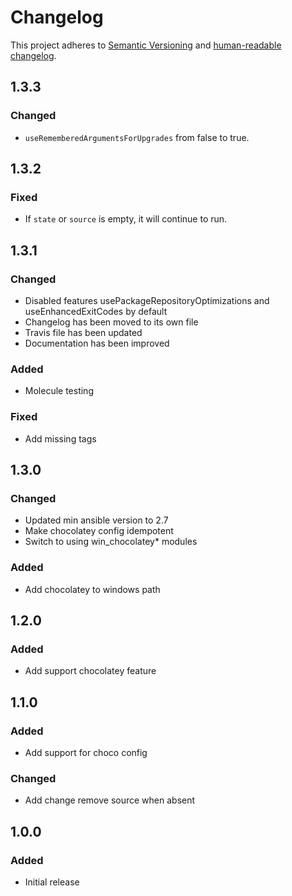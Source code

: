# Changelog

This project adheres to [Semantic Versioning](https://semver.org/spec/v2.0.0.html)
and [human-readable changelog](https://keepachangelog.com/en/1.0.0/).

## 1.3.3

### Changed

- `useRememberedArgumentsForUpgrades` from false to true.

## 1.3.2

### Fixed

- If `state` or `source` is empty, it will continue to run.

## 1.3.1

### Changed

- Disabled features usePackageRepositoryOptimizations and useEnhancedExitCodes by default
- Changelog has been moved to its own file
- Travis file has been updated
- Documentation has been improved

### Added

- Molecule testing

### Fixed

- Add missing tags

## 1.3.0

### Changed

- Updated min ansible version to 2.7
- Make chocolatey config idempotent
- Switch to using win_chocolatey\* modules

### Added

- Add chocolatey to windows path

## 1.2.0

### Added

- Add support chocolatey feature

## 1.1.0

### Added

- Add support for choco config

### Changed

- Add change remove source when absent

## 1.0.0

### Added

- Initial release
